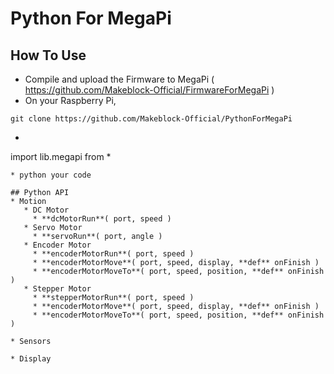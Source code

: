 # Python For MegaPi
## How To Use
 * Compile and upload the Firmware to MegaPi ( https://github.com/Makeblock-Official/FirmwareForMegaPi )
 * On your Raspberry Pi, 
 ```
 git clone https://github.com/Makeblock-Official/PythonForMegaPi
 ```
 * ```
 import lib.megapi from *
 ``` in your python code.
 * python your code

## Python API
 * Motion
	* DC Motor
	  * **dcMotorRun**( port, speed )
	* Servo Motor
	  * **servoRun**( port, angle )
	* Encoder Motor
	  * **encoderMotorRun**( port, speed )
	  * **encoderMotorMove**( port, speed, display, **def** onFinish )
	  * **encoderMotorMoveTo**( port, speed, position, **def** onFinish )
	* Stepper Motor
	  * **stepperMotorRun**( port, speed )
	  * **encoderMotorMove**( port, speed, display, **def** onFinish )
	  * **encoderMotorMoveTo**( port, speed, position, **def** onFinish )
	  
 * Sensors
 
 * Display